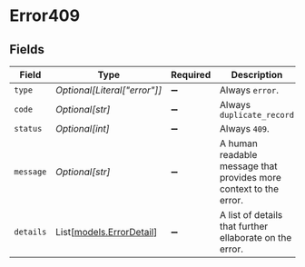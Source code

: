 # Error409


## Fields

| Field                                                             | Type                                                              | Required                                                          | Description                                                       | Example                                                           |
| ----------------------------------------------------------------- | ----------------------------------------------------------------- | ----------------------------------------------------------------- | ----------------------------------------------------------------- | ----------------------------------------------------------------- |
| `type`                                                            | *Optional[Literal["error"]]*                                      | :heavy_minus_sign:                                                | Always `error`.                                                   | error                                                             |
| `code`                                                            | *Optional[str]*                                                   | :heavy_minus_sign:                                                | Always `duplicate_record`                                         | duplicate_record                                                  |
| `status`                                                          | *Optional[int]*                                                   | :heavy_minus_sign:                                                | Always `409`.                                                     | 409                                                               |
| `message`                                                         | *Optional[str]*                                                   | :heavy_minus_sign:                                                | A human readable message that provides more context to the error. | Request failed validation                                         |
| `details`                                                         | List[[models.ErrorDetail](../models/errordetail.md)]              | :heavy_minus_sign:                                                | A list of details that further ellaborate on the error.           |                                                                   |